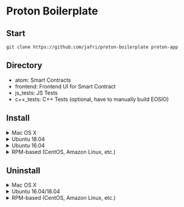# Proton Boilerplate

## Start
```
git clone https://github.com/jafri/proton-boilerplate proton-app
```

## Directory
- atom: Smart Contracts
- frontend: Frontend UI for Smart Contract
- js_tests: JS Tests
- c++_tests: C++ Tests (optional, have to manually build EOSIO)

## Install
<details>
  <summary>Mac OS X</summary>
  <p>

    brew tap eosio/eosio
    brew tap eosio/eosio.cdt

    brew install eosio
    brew install eosio.cdt
  </p>
</details>

<details>
  <summary>Ubuntu 18.04</summary>
  <p>

    wget https://github.com/eosio/eos/releases/download/v2.0.7/eosio_2.0.7-1-ubuntu-18.04_amd64.deb
    sudo apt install ./eosio_2.0.7-1-ubuntu-18.04_amd64.deb

    wget https://github.com/eosio/eosio.cdt/releases/download/v1.7.0/eosio.cdt_1.7.0-1-ubuntu-18.04_amd64.deb
    sudo apt install ./eosio.cdt_1.7.0-1-ubuntu-18.04_amd64.deb
  </p>
</details>
<details>
  <summary>Ubuntu 16.04</summary>
  <p>

    wget https://github.com/eosio/eos/releases/download/v2.0.7/eosio_2.0.7-1-ubuntu-16.04_amd64.deb
    sudo apt install ./eosio_2.0.7-1-ubuntu-16.04_amd64.deb

    wget https://github.com/eosio/eosio.cdt/releases/download/v1.7.0/eosio.cdt_1.7.0-1-ubuntu-16.04_amd64.deb
    sudo apt install ./eosio.cdt_1.7.0-1-ubuntu-16.04_amd64.deb
  </p>
</details>

<details>
  <summary>RPM-based (CentOS, Amazon Linux, etc.)</summary>
  <p>

    wget https://github.com/eosio/eos/releases/download/v2.0.7/eosio-2.0.7-1.el7.x86_64.rpm
    sudo yum install ./eosio-2.0.7-1.el7.x86_64.rpm

    wget https://github.com/eosio/eosio.cdt/releases/download/v1.7.0/eosio.cdt-1.7.0-1.el7.x86_64.rpm
    sudo yum install ./eosio.cdt-1.7.0-1.el7.x86_64.rpm
  </p>
</details>


## Uninstall

<details>
  <summary>Mac OS X</summary>
  <p>

    brew remove eosio
    brew remove eosio.cdt
  </p>
</details>

<details>
  <summary>Ubuntu 16.04/18.04</summary>
  <p>

    sudo apt remove eosio
    sudo apt remove eosio.cdt
  </p>
</details>


<details>
  <summary>RPM-based (CentOS, Amazon Linux, etc.)</summary>
  <p>
  
    sudo yum remove eosio
    sudo yum remove eosio.cdt
  </p>
</details>
